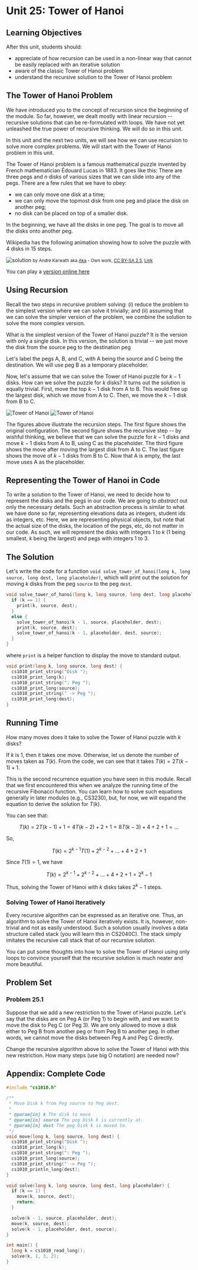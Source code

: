 # Unit 25: Tower of Hanoi

## Learning Objectives

After this unit, students should:

- appreciate of how recursion can be used in a non-linear way that cannot be easily replaced with an iterative solution
- aware of the classic Tower of Hanoi problem 
- understand the recursive solution to the Tower of Hanoi problem

## The Tower of Hanoi Problem

We have introduced you to the concept of recursion since the beginning of the module.  So far, however, we dealt mostly with linear recursion -- recursive solutions that can be re-formulated with loops.  We have not yet unleashed the true power of recursive thinking.  We will do so in this unit.

In this unit and the next two units, we will see how we can use recursion to solve more complex problems.  We will start with the Tower of Hanoi problem in this unit.

The Tower of Hanoi problem is a famous mathematical puzzle invented by French mathematician Édouard Lucas in 1883.  It goes like this: There are three pegs and $n$ disks of various sizes that we can slide into any of the pegs.  There are a few rules that we have to obey:

- we can only move one disk at a time;
- we can only move the topmost disk from one peg and place the disk on another peg;
- no disk can be placed on top of a smaller disk.

In the beginning, we have all the disks in one peg.  The goal is to move all the disks onto another peg.  

Wikipedia has the following animation showing how to solve the puzzle with 4 disks in 15 steps.  

![solution](figures/tower.gif)
<small>
by André Karwath aka <a href="//commons.wikimedia.org/wiki/User:Aka" title="User:Aka">Aka</a> - <span class="int-own-work" lang="en">Own work</span>, <a href="https://creativecommons.org/licenses/by-sa/2.5" title="Creative Commons Attribution-Share Alike 2.5">CC BY-SA 2.5</a>, <a href="https://commons.wikimedia.org/w/index.php?curid=85401">Link</a>
</small>

You can play a [version online here](https://www.mathplayground.com/logic_tower_of_hanoi.html)

## Using Recursion

Recall the two steps in recursive problem solving: (i) reduce the problem to the simplest version where we can solve it trivially; and (ii) assuming that we can solve the simpler version of the problem, we combine the solution to solve the more complex version.

What is the simplest version of the Tower of Hanoi puzzle?  It is the version with only a single disk.  In this version, the solution is trivial -- we just move the disk from the source peg to the destination peg

Let's label the pegs A, B, and C, with A being the source and C being the destination.  We will use peg B as a temporary placeholder.  

Now, let's assume that we can solve the Tower of Hanoi puzzle for $k-1$ disks.  How can we solve the puzzle for $k$ disks?  It turns out the solution is equally trivial.  First, move the top $k-1$ disk from A to B.  This would free up the largest disk, which we move from A to C.  Then, we move the $k-1$ disk from B to C.

![Tower of Hanoi](figures/tower-of-hanoi/tower-of-hanoi.001.png)
![Tower of Hanoi](figures/tower-of-hanoi/tower-of-hanoi.002.png)

The figures above illustrate the recursion steps.  The first figure shows the original configuration.  The second figure shows the recursive step -- by wishful thinking, we believe that we can solve the puzzle for $k-1$ disks and move $k-1$ disks from A to B, using C as the placeholder.  The third figure shows the move after moving the largest disk from A to C.  The last figure shows the move of $k-1$ disks from B to C.  Now that A is empty, the last move uses A as the placeholder.

## Representing the Tower of Hanoi in Code

To write a solution to the Tower of Hanoi, we need to decide how to represent the disks and the pegs in our code.  We are going to _abstract_ out only the necessary details.  Such an abstraction process is similar to what we have done so far, representing elevations data as integers, student ids as integers, etc.  Here, we are representing physical objects, but note that the actual size of the disks, the location of the pegs, etc, do not matter in our code.  As such, we will represent the disks with integers 1 to $k$ (1 being smallest, $k$ being the largest) and pegs with integers 1 to 3.

## The Solution

Let's write the code for a function `void solve_tower_of_hanoi(long k, long source, long dest, long placeholder)`, which will print out the solution for moving $k$ disks from the peg `source` to the peg `dest`.

```C
void solve_tower_of_hanoi(long k, long source, long dest, long placeholder) {
  if (k == 1) {
    print(k, source, dest);
  }
  else {
    solve_tower_of_hanoi(k - 1, source, placeholder, dest);
    print(k, source, dest);
    solve_tower_of_hanoi(k - 1, placeholder, dest, source);
  }
}
```

where `print` is a helper function to display the move to standard output.
```C
void print(long k, long source, long dest) {
  cs1010_print_string("Disk ");
  cs1010_print_long(k);
  cs1010_print_string(": Peg ");
  cs1010_print_long(source);
  cs1010_print_string(" -> Peg ");
  cs1010_print_long(dest);
}
```

## Running Time

How many moves does it take to solve the Tower of Hanoi puzzle with $k$ disks?  

If $k$ is 1, then it takes one move.  Otherwise, let us denote the number of moves taken as $T(k)$.  From the code, we can see that it takes $T(k) = 2T(k-1) + 1$.

This is the second recurrence equation you have seen in this module.  Recall that we first encountered this when we analyze the running time of the recursive Fibonacci function.  You can learn how to solve such equations generally in later modules (e.g., CS3230), but, for now, we will expand the equation to derive the solution for $T(k)$.

You can see that:

$$T(k) = 2T(k-1) + 1 = 4T(k-2) + 2 + 1 = 8T(k-3) + 4 + 2 + 1 = ...$$

So,

$$T(k) = 2^{k-1}T(1) + 2^{k-2} + ... + 4 + 2 + 1$$

Since $T(1) = 1$, we have

$$T(k) = 2^{k-1} + 2^{k-2} + ... + 4 + 2 + 1 = 2^k - 1$$


Thus, solving the Tower of Hanoi with $k$ disks takes $2^k-1$ steps.   

### Solving Tower of Hanoi Iteratively

Every recursive algorithm can be expressed as an iterative one.  Thus, an algorithm to solve the Tower of Hanoi iteratively exists.  It is, however, non-trivial and not as easily understood.  Such a solution usually involves a data structure called stack (you will learn this in CS2040C).  The stack simply imitates the recursive call stack that of our recursive solution.  

You can put some thoughts into how to solve the Tower of Hanoi using only loops to convince yourself that the recursive solution is much neater and more beautiful.

## Problem Set

### Problem 25.1

Suppose that we add a new restriction to the Tower of Hanoi puzzle.  Let's say that the disks are on Peg A (or Peg 1) to begin with, and we want to move the disk to Peg C (or Peg 3). We are only allowed to move a disk either to Peg B from another peg or from Peg B to another peg.  In other words, we cannot move the disks between Peg A and Peg C directly.

Change the recursive algorithm above to solve the Tower of Hanoi with this new restriction.  How many steps (use big O notation) are needed now?

## Appendix: Complete Code

```C
#include "cs1010.h"

/**
 * Move Disk k from Peg source to Peg dest.
 *
 * @param[in] k The disk to move
 * @param[in] source The peg Disk k is currently at.
 * @param[in] dest The peg Disk k is moved to.
 */
void move(long k, long source, long dest) {
  cs1010_print_string("Disk ");
  cs1010_print_long(k);
  cs1010_print_string(": Peg ");
  cs1010_print_long(source);
  cs1010_print_string(" -> Peg ");
  cs1010_println_long(dest);
}

void solve(long k, long source, long dest, long placeholder) {
  if (k == 1) {
    move(k, source, dest);
    return;
  }

  solve(k - 1, source, placeholder, dest);
  move(k, source, dest);
  solve(k - 1, placeholder, dest, source);
}

int main() {
  long k = cs1010_read_long();
  solve(k, 1, 3, 2);
}
```
